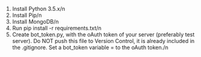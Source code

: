1. Install Python 3.5.x/n
2. Install Pip/n
3. Install MongoDB/n
4. Run pip install -r requirements.txt/n
5. Create bot_token.py, with the oAuth token of your server (preferably test server). Do NOT push this file to Version Control, it is already included in the .gitignore. Set a bot_token variable = to the oAuth token./n
